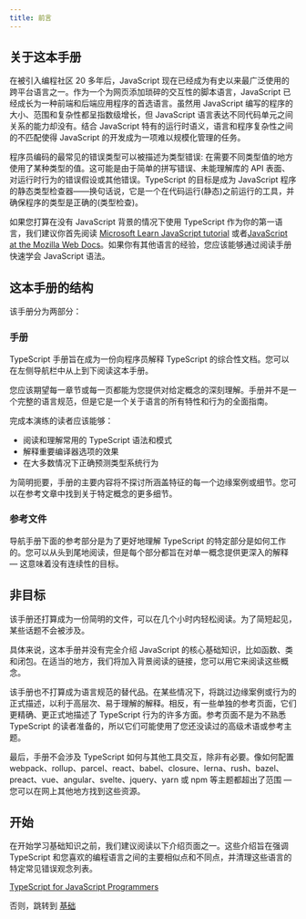 ```yaml
---
title: 前言
---
```


## 关于这本手册

在被引入编程社区 20 多年后，JavaScript 现在已经成为有史以来最广泛使用的跨平台语言之一。作为一个为网页添加琐碎的交互性的脚本语言，JavaScript 已经成长为一种前端和后端应用程序的首选语言。虽然用 JavaScript 编写的程序的大小、范围和复杂性都呈指数级增长，但 JavaScript 语言表达不同代码单元之间关系的能力却没有。结合 JavaScript 特有的运行时语义，语言和程序复杂性之间的不匹配使得 JavaScript 的开发成为一项难以规模化管理的任务。

程序员编码的最常见的错误类型可以被描述为类型错误: 在需要不同类型值的地方使用了某种类型的值。这可能是由于简单的拼写错误、未能理解库的 API 表面、对运行时行为的错误假设或其他错误。TypeScript 的目标是成为 JavaScript 程序的静态类型检查器——换句话说，它是一个在代码运行(静态)之前运行的工具，并确保程序的类型是正确的(类型检查)。

如果您打算在没有 JavaScript 背景的情况下使用 TypeScript 作为你的第一语言，我们建议你首先阅读 [Microsoft Learn JavaScript tutorial](https://docs.microsoft.com/zh-cn/javascript/) 或者[JavaScript at the Mozilla Web Docs](https://developer.mozilla.org/zh-CN/docs/Web/JavaScript/Guide)。如果你有其他语言的经验，您应该能够通过阅读手册快速学会 JavaScript 语法。

## 这本手册的结构

该手册分为两部分：

### 手册

TypeScript 手册旨在成为一份向程序员解释 TypeScript 的综合性文档。您可以在左侧导航栏中从上到下阅读这本手册。

您应该期望每一章节或每一页都能为您提供对给定概念的深刻理解。手册并不是一个完整的语言规范，但是它是一个关于语言的所有特性和行为的全面指南。

完成本演练的读者应该能够：

- 阅读和理解常用的 TypeScript 语法和模式
- 解释重要编译器选项的效果
- 在大多数情况下正确预测类型系统行为

为简明扼要，手册的主要内容将不探讨所涵盖特征的每一个边缘案例或细节。您可以在参考文章中找到关于特定概念的更多细节。

### 参考文件

导航手册下面的参考部分是为了更好地理解 TypeScript 的特定部分是如何工作的。您可以从头到尾地阅读，但是每个部分都旨在对单一概念提供更深入的解释 — 这意味着没有连续性的目标。

## 非目标

该手册还打算成为一份简明的文件，可以在几个小时内轻松阅读。为了简短起见，某些话题不会被涉及。

具体来说，这本手册并没有完全介绍 JavaScript 的核心基础知识，比如函数、类和闭包。在适当的地方，我们将加入背景阅读的链接，您可以用它来阅读这些概念。

该手册也不打算成为语言规范的替代品。在某些情况下，将跳过边缘案例或行为的正式描述，以利于高层次、易于理解的解释。相反，有一些单独的参考页面，它们更精确、更正式地描述了 TypeScript 行为的许多方面。参考页面不是为不熟悉 TypeScript 的读者准备的，所以它们可能使用了您还没读过的高级术语或参考主题。

最后，手册不会涉及 TypeScript 如何与其他工具交互，除非有必要。像如何配置 webpack、rollup、parcel、react、babel、closure、lerna、rush、bazel、preact、vue、angular、svelte、jquery、yarn 或 npm 等主题都超出了范围 — 您可以在网上其他地方找到这些资源。

## 开始

在开始学习基础知识之前，我们建议阅读以下介绍页面之一。这些介绍旨在强调 TypeScript 和您喜欢的编程语言之间的主要相似点和不同点，并清理这些语言的特定常见错误观念列表。

[TypeScript for JavaScript Programmers](/started/)

否则，跳转到 [基础](/handbook/basic-types)
